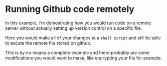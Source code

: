 # Running Github code remotely

In this example, I'm demostrating how you would run code on a remote server without actually setting up version control on a specific file.

Here you would make all of your changes to a `shell script` and still be able to excute the remote file stored on github.

This is by no means a complete example and there probably are some modifications you would want to make, like encrypting your file for example.
